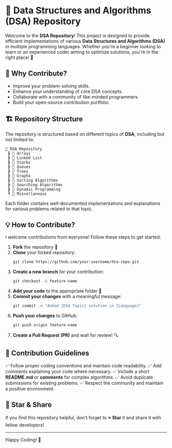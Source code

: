 # 🚀 Data Structures and Algorithms (DSA) Repository

Welcome to the **DSA Repository**! This project is designed to provide efficient implementations of various **Data Structures and Algorithms (DSA)** in multiple programming languages. Whether you're a beginner looking to learn or an experienced coder aiming to optimize solutions, you're in the right place! 🚀

## 📌 Why Contribute?
- Improve your problem-solving skills.
- Enhance your understanding of core DSA concepts.
- Collaborate with a community of like-minded programmers.
- Build your open-source contribution portfolio.

## 🏗️ Repository Structure
The repository is structured based on different topics of **DSA**, including but not limited to:

```
📂 DSA Repository
 ┣ 📁 Arrays
 ┣ 📁 Linked List
 ┣ 📁 Stacks
 ┣ 📁 Queues
 ┣ 📁 Trees
 ┣ 📁 Graphs
 ┣ 📁 Sorting Algorithms
 ┣ 📁 Searching Algorithms
 ┣ 📁 Dynamic Programming
 ┗ 📁 Miscellaneous
```

Each folder contains well-documented implementations and explanations for various problems related to that topic.

## 💡 How to Contribute?
I welcome contributions from everyone! Follow these steps to get started:

1. **Fork** the repository 🍴
2. **Clone** your forked repository:
   ```sh
   git clone https://github.com/your-username/dsa-repo.git
   ```
3. **Create a new branch** for your contribution:
   ```sh
   git checkout -b feature-name
   ```
4. **Add your code** to the appropriate folder 📂
5. **Commit your changes** with a meaningful message:
   ```sh
   git commit -m "Added {DSA Topic} solution in {Language}"
   ```
6. **Push your changes** to GitHub:
   ```sh
   git push origin feature-name
   ```
7. **Create a Pull Request (PR)** and wait for review! 🔍

## 🎯 Contribution Guidelines
✅ Follow proper coding conventions and maintain code readability.
✅ Add comments explaining your code where necessary.
✅ Include a short **README.md** or **comments** for complex algorithms.
✅ Avoid duplicate submissions for existing problems.
✅ Respect the community and maintain a positive environment.

## 🌟 Star & Share
If you find this repository helpful, don't forget to **⭐ Star** it and share it with fellow developers!

---

Happy Coding! 🚀
